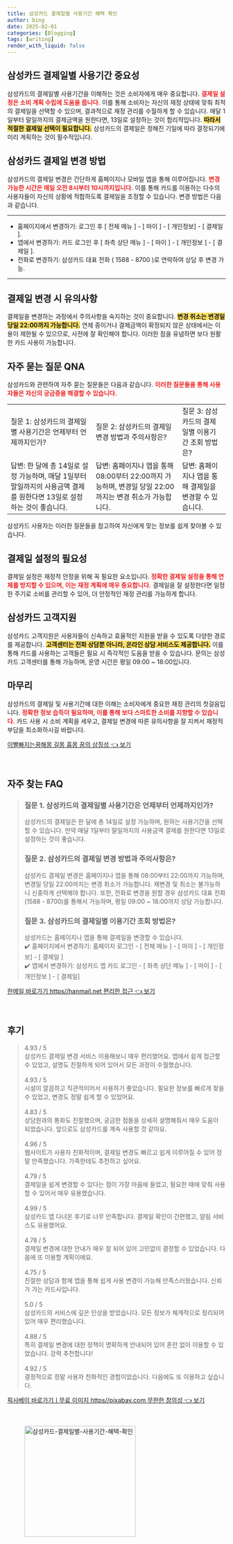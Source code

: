 ```yaml
---
title: 삼성카드 결제일별 사용기간 혜택 확인
author: bing
date: 2025-02-01
categories: [Blogging]
tags: [writing]
render_with_liquid: false
---
```



<h2 id='삼성카드 결제일별 사용기간 중요성'>삼성카드 결제일별 사용기간 중요성</h2>

<p>삼성카드의 결제일별 사용기간을 이해하는 것은 소비자에게 매우 중요합니다. <b><span style="color: #ee2323;">결제일 설정은 소비 계획 수립에 도움을 줍니다.</span></b> 이를 통해 소비자는 자신의 재정 상태에 맞춰 최적의 결제일을 선택할 수 있으며, 결과적으로 재정 관리를 수월하게 할 수 있습니다. 매달 1일부터 말일까지의 결제금액을 원한다면, 13일로 설정하는 것이 합리적입니다. <b><span style="background-color: #ffe066;">따라서 적절한 결제일 선택이 필요합니다.</span></b> 삼성카드의 결제일은 정해진 기일에 따라 결정되기에 미리 계획하는 것이 필수적입니다.</p>

<h2 id='삼성카드 결제일 변경 방법'>삼성카드 결제일 변경 방법</h2>

<p>삼성카드의 결제일 변경은 간단하게 홈페이지나 모바일 앱을 통해 이루어집니다. <b><span style="color: #ee2323;">변경 가능한 시간은 매일 오전 8시부터 10시까지입니다.</span></b> 이를 통해 카드를 이용하는 다수의 사용자들이 자신의 상황에 적합하도록 결제일을 조정할 수 있습니다. 변경 방법은 다음과 같습니다.</p>

<hr />

<ul>
    <li>홈페이지에서 변경하기: 로그인 후 [ 전체 메뉴 ] - [ 마이 ] - [ 개인정보] - [ 결제일 ].</li>
    <li>앱에서 변경하기: 카드 로그인 후 [ 좌측 상단 메뉴 ] - [ 마이 ] - [ 개인정보 ] - [ 결제일 ].</li>
    <li>전화로 변경하기: 삼성카드 대표 전화 ( 1588 - 8700 )로 연락하여 상담 후 변경 가능.</li>
</ul>

<hr />

<h2 id='결제일 변경 시 유의사항'>결제일 변경 시 유의사항</h2>

<p>결제일을 변경하는 과정에서 주의사항을 숙지하는 것이 중요합니다. <b><span style="background-color: #ffe066;">변경 취소는 변경일 당일 22:00까지 가능합니다.</span></b> 연체 중이거나 결제금액이 확정되지 않은 상태에서는 이용이 제한될 수 있으므로, 사전에 잘 확인해야 합니다. 이러한 점을 유념하면 보다 원활한 카드 사용이 가능합니다.</p>

<h2 id='자주 묻는 질문 QNA'>자주 묻는 질문 QNA</h2>

<p>삼성카드와 관련하여 자주 묻는 질문들은 다음과 같습니다. <b><span style="color: #ee2323;">이러한 질문들을 통해 사용자들은 자신의 궁금증을 해결할 수 있습니다.</span></b></p>

<table>
    <tr>
        <td>질문 1: 삼성카드의 결제일별 사용기간은 언제부터 언제까지인가?</td>
        <td>질문 2: 삼성카드의 결제일 변경 방법과 주의사항은?</td>
        <td>질문 3: 삼성카드의 결제일별 이용기간 조회 방법은?</td>
    </tr>
    <tr>
        <td>답변: 한 달에 총 14일로 설정 가능하며, 매달 1일부터 말일까지의 사용금액 결제를 원한다면 13일로 설정하는 것이 좋습니다.</td>
        <td>답변: 홈페이지나 앱을 통해 08:00부터 22:00까지 가능하며, 변경일 당일 22:00까지는 변경 취소가 가능합니다.</td>
        <td>답변: 홈페이지나 앱을 통해 결제일을 변경할 수 있습니다.</td>
    </tr>
</table>

<p>삼성카드 사용자는 이러한 질문들을 참고하여 자신에게 맞는 정보를 쉽게 찾아볼 수 있습니다.</p>

<h2 id='결제일 설정의 필요성'>결제일 설정의 필요성</h2>

<p>결제일 설정은 재정적 안정을 위해 꼭 필요한 요소입니다. <b><span style="color: #ee2323;">정확한 결제일 설정을 통해 연체를 방지할 수 있으며, 이는 재정 계획에 매우 중요합니다.</span></b> 결제일을 잘 설정한다면 일정한 주기로 소비를 관리할 수 있어, 더 안정적인 재정 관리를 가능하게 합니다.</p>

<h2 id='삼성카드 고객지원'>삼성카드 고객지원</h2>

<p>삼성카드 고객지원은 사용자들이 신속하고 효율적인 지원을 받을 수 있도록 다양한 경로를 제공합니다. <b><span style="background-color: #ffe066;">고객센터는 전화 상담뿐 아니라, 온라인 상담 서비스도 제공합니다.</span></b> 이를 통해 카드를 사용하는 고객들은 필요 시 즉각적인 도움을 받을 수 있습니다. 문의는 삼성카드 고객센터를 통해 가능하며, 운영 시간은 평일 09:00 ~ 18:00입니다.</p>

<h2 id='마무리'>마무리</h2>

<p>삼성카드의 결제일 및 사용기간에 대한 이해는 소비자에게 중요한 재정 관리의 첫걸음입니다. <b><span style="color: #ee2323;">정확한 정보 습득이 필요하며, 이를 통해 보다 스마트한 소비를 지향할 수 있습니다.</span></b> 카드 사용 시 소비 계획을 세우고, 결제일 변경에 따른 유의사항을 잘 지켜서 재정적 부담을 최소화하시길 바랍니다.</p>


<p><a class="click-button" title="이빨빠지는꿈해몽 길몽 흉몽 꿈의 상징성" href="https://adkhouse.github.io/posts/%EC%9D%B4%EB%B9%A8%EB%B9%A0%EC%A7%80%EB%8A%94%EA%BF%88%ED%95%B4%EB%AA%BD-%EA%B8%B8%EB%AA%BD-%ED%9D%89%EB%AA%BD-%EA%BF%88%EC%9D%98-%EC%83%81%EC%A7%95%EC%84%B1/" rel="dofollow">이빨빠지는꿈해몽 길몽 흉몽 꿈의 상징성 👈 보기</a></p><br>
<h2 id='자주_찾는_FAQ'>자주 찾는 FAQ</h2>
<div itemscope="" itemtype="https://schema.org/FAQPage"> 
<blockquote> 
<div itemscope="" itemprop="mainEntity" itemtype="https://schema.org/Question"> 
<h3 itemprop="name">질문 1. 삼성카드의 결제일별 사용기간은 언제부터 언제까지인가?</h3> 
<div itemscope="" itemprop="acceptedAnswer" itemtype="https://schema.org/Answer"> 
<span itemprop="text"> 
<p>삼성카드의 결제일은 한 달에 총 14일로 설정 가능하며, 원하는 사용기간을 선택할 수 있습니다. 만약 매달 1일부터 말일까지의 사용금액 결제를 원한다면 13일로 설정하는 것이 좋습니다.</p> 
</span> 
</div> 
</div> 

<div itemscope="" itemprop="mainEntity" itemtype="https://schema.org/Question"> 
<h3 itemprop="name">질문 2. 삼성카드의 결제일 변경 방법과 주의사항은?</h3> 
<div itemscope="" itemprop="acceptedAnswer" itemtype="https://schema.org/Answer"> 
<span itemprop="text"> 
<p>삼성카드 결제일 변경은 홈페이지나 앱을 통해 08:00부터 22:00까지 가능하며, 변경일 당일 22:00까지는 변경 취소가 가능합니다. 재변경 및 취소는 불가능하니 신중하게 선택해야 합니다. 또한, 전화로 변경을 원할 경우 삼성카드 대표 전화 (1588 - 8700)를 통해서 가능하며, 평일 09:00 ~ 18:00까지 상담 가능합니다.</p> 
</span> 
</div> 
</div> 

<div itemscope="" itemprop="mainEntity" itemtype="https://schema.org/Question"> 
<h3 itemprop="name">질문 3. 삼성카드의 결제일별 이용기간 조회 방법은?</h3> 
<div itemscope="" itemprop="acceptedAnswer" itemtype="https://schema.org/Answer"> 
<span itemprop="text"> 
<p>삼성카드는 홈페이지나 앱을 통해 결제일을 변경할 수 있습니다. <br>✔️ 홈페이지에서 변경하기: 홈페이지 로그인 - [ 전체 메뉴 ] - [ 마이 ] - [ 개인정보] - [ 결제일 ]<br>✔️ 앱에서 변경하기: 삼성카드 앱 카드 로그인 - [ 좌측 상단 메뉴 ] - [ 마이 ] - [ 개인정보 ] - [ 결제일]</p> 
</span> 
</div> 
</div> 
</blockquote> 
</div>
<p><a class="click-button" title="한메일 바로가기 https//hanmail.net 편리한 접근" href="https://adkhouse.github.io/posts/%ED%95%9C%EB%A9%94%EC%9D%BC-%EB%B0%94%EB%A1%9C%EA%B0%80%EA%B8%B0-httpshanmail.net-%ED%8E%B8%EB%A6%AC%ED%95%9C-%EC%A0%91%EA%B7%BC/" rel="dofollow">한메일 바로가기 https//hanmail.net 편리한 접근 👈 보기</a></p><br>
<h2 id='후기'>후기</h2>
<div itemscope itemtype="https://schema.org/Product">
  <blockquote>
  <div itemprop="review" itemscope itemtype="https://schema.org/Review">
      <div itemprop="reviewRating" itemscope itemtype="https://schema.org/Rating"> <span itemprop="ratingValue">4.93</span> / <span itemprop="bestRating">5</span> </div>
      <span itemprop="reviewBody">삼성카드 결제일 변경 서비스 이용해보니 매우 편리했어요. 앱에서 쉽게 접근할 수 있었고, 설명도 친절하게 되어 있어서 모든 과정이 수월했습니다.</span>
  </div>
  <br>
  <div itemprop="review" itemscope itemtype="https://schema.org/Review">
      <div itemprop="reviewRating" itemscope itemtype="https://schema.org/Rating"> <span itemprop="ratingValue">4.93</span> / <span itemprop="bestRating">5</span> </div>
      <span itemprop="reviewBody">시설이 깔끔하고 직관적이어서 사용하기 좋았습니다. 필요한 정보를 빠르게 찾을 수 있었고, 변경도 정말 쉽게 할 수 있었어요.</span>
  </div>
  <br>
  <div itemprop="review" itemscope itemtype="https://schema.org/Review">
      <div itemprop="reviewRating" itemscope itemtype="https://schema.org/Rating"> <span itemprop="ratingValue">4.83</span> / <span itemprop="bestRating">5</span> </div>
      <span itemprop="reviewBody">상담원과의 통화도 친절했으며, 궁금한 점들을 상세히 설명해줘서 매우 도움이 되었습니다. 앞으로도 삼성카드를 계속 사용할 것 같아요.</span>
  </div>
  <br>
  <div itemprop="review" itemscope itemtype="https://schema.org/Review">
      <div itemprop="reviewRating" itemscope itemtype="https://schema.org/Rating"> <span itemprop="ratingValue">4.96</span> / <span itemprop="bestRating">5</span> </div>
      <span itemprop="reviewBody">웹사이트가 사용자 친화적이며, 결제일 변경도 빠르고 쉽게 이루어질 수 있어 정말 만족했습니다. 가족한테도 추천하고 싶어요.</span>
  </div>
  <br>
  <div itemprop="review" itemscope itemtype="https://schema.org/Review">
      <div itemprop="reviewRating" itemscope itemtype="https://schema.org/Rating"> <span itemprop="ratingValue">4.79</span> / <span itemprop="bestRating">5</span> </div>
      <span itemprop="reviewBody">결제일을 쉽게 변경할 수 있다는 점이 가장 마음에 들었고, 필요한 때에 맞춰 사용할 수 있어서 매우 유용했습니다.</span>
  </div>
  <br>
  <div itemprop="review" itemscope itemtype="https://schema.org/Review">
      <div itemprop="reviewRating" itemscope itemtype="https://schema.org/Rating"> <span itemprop="ratingValue">4.99</span> / <span itemprop="bestRating">5</span> </div>
      <span itemprop="reviewBody">삼성카드 앱 다녀온 후기로 너무 만족합니다. 결제일 확인이 간편했고, 알림 서비스도 유용했어요.</span>
  </div>
  <br>
  <div itemprop="review" itemscope itemtype="https://schema.org/Review">
      <div itemprop="reviewRating" itemscope itemtype="https://schema.org/Rating"> <span itemprop="ratingValue">4.78</span> / <span itemprop="bestRating">5</span> </div>
      <span itemprop="reviewBody">결제일 변경에 대한 안내가 매우 잘 되어 있어 고민없이 결정할 수 있었습니다. 다음에 또 이용할 계획이에요.</span>
  </div>
  <br>
  <div itemprop="review" itemscope itemtype="https://schema.org/Review">
      <div itemprop="reviewRating" itemscope itemtype="https://schema.org/Rating"> <span itemprop="ratingValue">4.75</span> / <span itemprop="bestRating">5</span> </div>
      <span itemprop="reviewBody">친절한 상담과 함께 앱을 통해 쉽게 사용 변경이 가능해 만족스러웠습니다. 신뢰가 가는 카드사입니다.</span>
  </div>
  <br>
  <div itemprop="review" itemscope itemtype="https://schema.org/Review">
      <div itemprop="reviewRating" itemscope itemtype="https://schema.org/Rating"> <span itemprop="ratingValue">5.0</span> / <span itemprop="bestRating">5</span> </div>
      <span itemprop="reviewBody">삼성카드의 서비스에 깊은 인상을 받았습니다. 모든 정보가 체계적으로 정리되어 있어 매우 편리했습니다.</span>
  </div>
  <br>
  <div itemprop="review" itemscope itemtype="https://schema.org/Review">
      <div itemprop="reviewRating" itemscope itemtype="https://schema.org/Rating"> <span itemprop="ratingValue">4.88</span> / <span itemprop="bestRating">5</span> </div>
      <span itemprop="reviewBody">특히 결제일 변경에 대한 정책이 명확하게 안내되어 있어 혼란 없이 이용할 수 있었습니다. 강력 추천합니다!</span>
  </div>
  <br>
  <div itemprop="review" itemscope itemtype="https://schema.org/Review">
      <div itemprop="reviewRating" itemscope itemtype="https://schema.org/Rating"> <span itemprop="ratingValue">4.92</span> / <span itemprop="bestRating">5</span> </div>
      <span itemprop="reviewBody">결정적으로 정말 사용자 친화적인 경험이었습니다. 다음에도 또 이용하고 싶습니다.</span>
  </div>
  </blockquote>
</div>
<p><a class="click-button" title="픽사베이 바로가기ㅣ무료 이미지 https//pixabay.com 무한한 창의성" href="https://adkhouse.github.io/posts/%ED%94%BD%EC%82%AC%EB%B2%A0%EC%9D%B4-%EB%B0%94%EB%A1%9C%EA%B0%80%EA%B8%B0%E3%85%A3%EB%AC%B4%EB%A3%8C-%EC%9D%B4%EB%AF%B8%EC%A7%80-httpspixabay.com-%EB%AC%B4%ED%95%9C%ED%95%9C-%EC%B0%BD%EC%9D%98%EC%84%B1/" rel="dofollow">픽사베이 바로가기ㅣ무료 이미지 https//pixabay.com 무한한 창의성 👈 보기</a></p><br>
<figure class="image"><img src="https://adkhouse.github.io/assets/img/thumbnail/삼성카드-결제일별-사용기간-혜택-확인.webp" alt="삼성카드-결제일별-사용기간-혜택-확인" width="256" height="256"></figure>